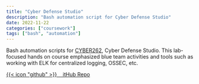 ```yaml
---
title: "Cyber Defense Studio"
description: "Bash automation script for Cyber Defense Studio"
date: 2022-11-22
categories: ["coursework"]
tags: ["bash", "automation"]
---
```

Bash automation scripts for  [CYBER262](https://bulletins.psu.edu/search/?search=cyber+262&psusearchname=%2Fsearch%2F), Cyber Defense Studio. This lab-focused hands on course emphasized blue team activities and tools such as working with ELK for centralized logging, OSSEC, etc.

[{{< icon "github" >}}&nbsp;&nbsp;&nbsp;&nbsp;itHub Repo](https://github.com/lfgberg/CYBER262)
